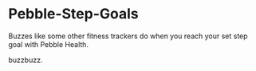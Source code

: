 # Pebble-Step-Goals
Buzzes like some other fitness trackers do when you reach your set step goal with Pebble Health.

buzzbuzz.

